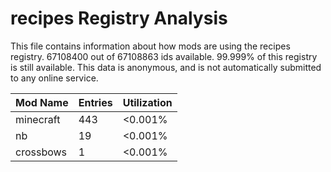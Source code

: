 # recipes Registry Analysis

This file contains information about how mods are using the recipes registry.
67108400 out of 67108863 ids available. 99.999% of this registry is still
available. This data is anonymous, and is not automatically submitted to any
online service.


| Mod Name  | Entries | Utilization |
|-----------|---------|-------------|
| minecraft | 443     | <0.001%     |
| nb        | 19      | <0.001%     |
| crossbows | 1       | <0.001%     |
